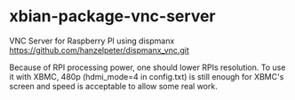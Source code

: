 xbian-package-vnc-server
========================

VNC Server for Raspberry PI using dispmanx https://github.com/hanzelpeter/dispmanx_vnc.git

Because of RPI processing power, one should lower RPIs resolution. To use it with XBMC, 480p (hdmi_mode=4 in config.txt) 
is still enough for XBMC's screen and speed is acceptable to allow some real work.  
